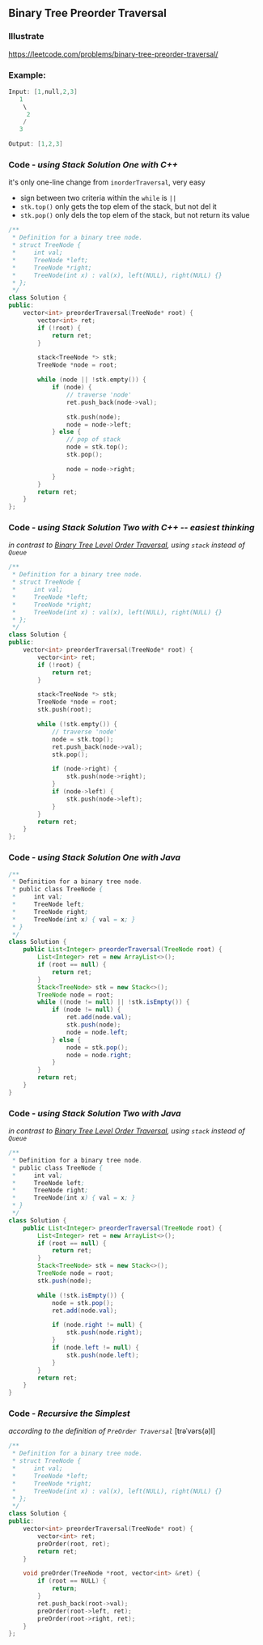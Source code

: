 ## Binary Tree Preorder Traversal
### Illustrate
<https://leetcode.com/problems/binary-tree-preorder-traversal/>

### Example:
```c
Input: [1,null,2,3]
   1
    \
     2
    /
   3

Output: [1,2,3]
```

### Code - _using Stack Solution One with C++_

it's only one-line change from `inorderTraversal`, very easy

- sign between two criteria within the `while` is `||`
- `stk.top()` only gets the top elem of the stack, but not del it
- `stk.pop()` only dels the top elem of the stack, but not return its value

```c++
/**
 * Definition for a binary tree node.
 * struct TreeNode {
 *     int val;
 *     TreeNode *left;
 *     TreeNode *right;
 *     TreeNode(int x) : val(x), left(NULL), right(NULL) {}
 * };
 */
class Solution {
public:
    vector<int> preorderTraversal(TreeNode* root) {
        vector<int> ret;
        if (!root) {
            return ret;
        }

        stack<TreeNode *> stk;
        TreeNode *node = root;

        while (node || !stk.empty()) {
            if (node) {
                // traverse 'node'
                ret.push_back(node->val);

                stk.push(node);
                node = node->left;
            } else {
                // pop of stack
                node = stk.top();
                stk.pop();

                node = node->right;
            }
        }
        return ret;
    }
};
```

### Code - _using Stack Solution Two with C++ -- easiest thinking_

_in contrast to [Binary Tree Level Order Traversal](https://leetcode.com/problems/binary-tree-level-order-traversal/), using `stack` instead of `Queue`_

```c++
/**
 * Definition for a binary tree node.
 * struct TreeNode {
 *     int val;
 *     TreeNode *left;
 *     TreeNode *right;
 *     TreeNode(int x) : val(x), left(NULL), right(NULL) {}
 * };
 */
class Solution {
public:
    vector<int> preorderTraversal(TreeNode* root) {
        vector<int> ret;
        if (!root) {
            return ret;
        }

        stack<TreeNode *> stk;
        TreeNode *node = root;
        stk.push(root);

        while (!stk.empty()) {
            // traverse 'node'
            node = stk.top();
            ret.push_back(node->val);
            stk.pop();

            if (node->right) {
                stk.push(node->right);
            }
            if (node->left) {
                stk.push(node->left);
            }
        }
        return ret;
    }
};
```

### Code - _using Stack Solution One with Java_

```java
/**
 * Definition for a binary tree node.
 * public class TreeNode {
 *     int val;
 *     TreeNode left;
 *     TreeNode right;
 *     TreeNode(int x) { val = x; }
 * }
 */
class Solution {
    public List<Integer> preorderTraversal(TreeNode root) {
        List<Integer> ret = new ArrayList<>();
        if (root == null) {
            return ret;
        }
        Stack<TreeNode> stk = new Stack<>();
        TreeNode node = root;
        while ((node != null) || !stk.isEmpty()) {
            if (node != null) {
                ret.add(node.val);
                stk.push(node);
                node = node.left;
            } else {
                node = stk.pop();
                node = node.right;
            }
        }
        return ret;
    }
}
```

### Code - _using Stack Solution Two with Java_

_in contrast to [Binary Tree Level Order Traversal](https://leetcode.com/problems/binary-tree-level-order-traversal/), using `stack` instead of `Queue`_

```java
/**
 * Definition for a binary tree node.
 * public class TreeNode {
 *     int val;
 *     TreeNode left;
 *     TreeNode right;
 *     TreeNode(int x) { val = x; }
 * }
 */
class Solution {
    public List<Integer> preorderTraversal(TreeNode root) {
        List<Integer> ret = new ArrayList<>();
        if (root == null) {
            return ret;
        }
        Stack<TreeNode> stk = new Stack<>();
        TreeNode node = root;
        stk.push(node);

        while (!stk.isEmpty()) {
            node = stk.pop();
            ret.add(node.val);

            if (node.right != null) {
                stk.push(node.right);
            }
            if (node.left != null) {
                stk.push(node.left);
            }
        }
        return ret;
    }
}
```

### Code - _Recursive the Simplest_
_according to the definition of `PreOrder Traversal`_ [trəˈvərs(ə)l]

```c++
/**
 * Definition for a binary tree node.
 * struct TreeNode {
 *     int val;
 *     TreeNode *left;
 *     TreeNode *right;
 *     TreeNode(int x) : val(x), left(NULL), right(NULL) {}
 * };
 */
class Solution {
public:
    vector<int> preorderTraversal(TreeNode* root) {
        vector<int> ret;
        preOrder(root, ret);
        return ret;
    }

    void preOrder(TreeNode *root, vector<int> &ret) {
        if (root == NULL) {
            return;
        }
        ret.push_back(root->val);
        preOrder(root->left, ret);
        preOrder(root->right, ret);
    }
};
```

